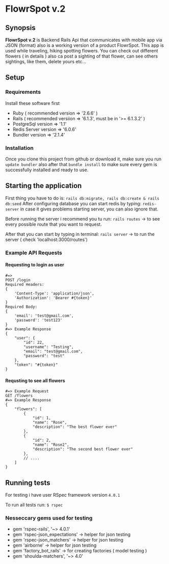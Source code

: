 # FlowrSpot v.2

## Synopsis

**FlowrSpot v.2** is Backend Rails Api that communicates with mobile app via JSON (format) also is a working version of a product FlowrSpot.
This app is used while traveling, hiking spotting flowers. You can check out different flowers ( in details ) also ca post a sighting of that flower, can see others sightings, like them, delete yours etc...

## Setup

### Requirements

Install these software first

* Ruby ( recommended version => '2.6.6' )
* Rails ( recommended versiion => '6.1.3', must be in '>= 6.1.3.2' )
* PostgreSql version => '1.1'
* Redis Server version => '6.0.6'
* Bundler version => '2.1.4'

### Installation
Once you clone this project from github or download it, make sure you run `update bundler` also after that `bundle install` to make sure every gem is successfully installed and ready to use.

## Starting the application

First thing you have to do is:
`rails db:migrate, rails db:create & rails db:seed`
 After configuring database you can start redis by typing: `redis-server` in case it gives problems starting server, you can also ignore that.

Before running the server i recommend you tu run:
    `rails routes` -> to see every possible route that you want to request.

After that you can start by typing in terminal:
    `rails server` -> to run the server ( check 'localhost:3000/routes')

### Example API Requests

#### Requesting to login as user
```
#=>
POST /login
Required Headers:
{
    'Content-Type': 'application/json',
    'Authorization': 'Bearer #{token}'
}
Required Body:
{
    'email': 'test@gmail.com',
    'password': 'test123'
}
#=> Example Response
{
    "user": {
        "id": 22,
        "username": "Testing",
        "email": "test@gmail.com",
        "password": "test"
    },
    "token": "#{token}"
}
```


#### Requsting to see all flowers
```
#=> Example Request
GET /flowers
#=> Example Response
{
    "flowers": [
        {
            "id": 1,
            "name": "Rose",
            "description": "The best flower ever"
        },
        {
            "id": 2,
            "name": "Rose2",
            "description": "The second best flower ever"
        },
        // ....
    ]
}
```

## Running tests

For testing i have user RSpec framework version `4.0.1`

To run all tests run:
`$ rspec` 

### Nesseccary gems used for testing


*   gem 'rspec-rails', '~> 4.0.1'
*   gem 'rspec-json_expectations' ->  helper for json testing
*   gem 'rspec-json_matchers' -> helper for json testing
*   gem 'airborne' -> helper for json testing
*   gem 'factory_bot_rails' -> for creating factories ( model testing )
*   gem 'shoulda-matchers', '~> 4.0' 